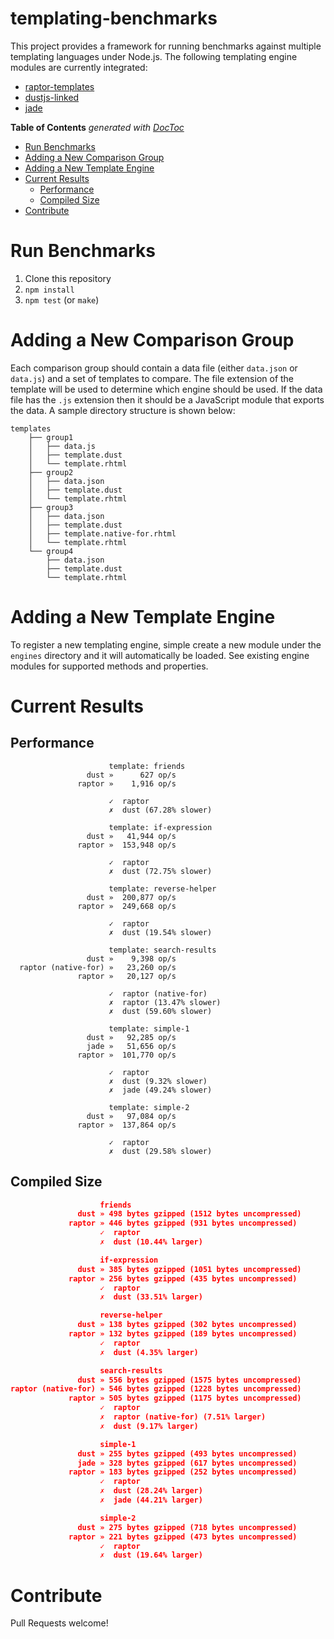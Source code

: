 templating-benchmarks
=====================

This project provides a framework for running benchmarks against multiple templating languages under Node.js. The following templating engine modules are currently integrated:

* [raptor-templates](https://github.com/raptorjs3/raptor-templates)
* [dustjs-linked](https://github.com/linkedin/dustjs)
* [jade](https://github.com/visionmedia/jade)

<!-- START doctoc generated TOC please keep comment here to allow auto update -->
<!-- DON'T EDIT THIS SECTION, INSTEAD RE-RUN doctoc TO UPDATE -->
**Table of Contents**  *generated with [DocToc](http://doctoc.herokuapp.com/)*

- [Run Benchmarks](#run-benchmarks)
- [Adding a New Comparison Group](#adding-a-new-comparison-group)
- [Adding a New Template Engine](#adding-a-new-template-engine)
- [Current Results](#current-results)
	- [Performance](#performance)
	- [Compiled Size](#compiled-size)
- [Contribute](#contribute)

<!-- END doctoc generated TOC please keep comment here to allow auto update -->

# Run Benchmarks

1. Clone this repository
2. `npm install`
3. `npm test` (or `make`)

# Adding a New Comparison Group

Each comparison group should contain a data file (either `data.json` or `data.js`) and a set of templates to compare. The file extension of the template will be used to determine which engine should be used. If the data file has the `.js` extension then it should be a JavaScript module that exports the data. A sample directory structure is shown below:

```
templates
    ├── group1
    │   ├── data.js
    │   ├── template.dust
    │   └── template.rhtml
    ├── group2
    │   ├── data.json
    │   ├── template.dust
    │   └── template.rhtml
    ├── group3
    │   ├── data.json
    │   ├── template.dust
    │   ├── template.native-for.rhtml
    │   └── template.rhtml
    └── group4
        ├── data.json
        ├── template.dust
        └── template.rhtml
```

# Adding a New Template Engine

To register a new templating engine, simple create a new module under the `engines` directory and it will automatically be loaded. See existing engine modules for supported methods and properties.


# Current Results


## Performance

```
                      template: friends
                 dust »      627 op/s
               raptor »    1,916 op/s

                      ✓  raptor
                      ✗  dust (67.28% slower)

                      template: if-expression
                 dust »   41,944 op/s
               raptor »  153,948 op/s

                      ✓  raptor
                      ✗  dust (72.75% slower)

                      template: reverse-helper
                 dust »  200,877 op/s
               raptor »  249,668 op/s

                      ✓  raptor
                      ✗  dust (19.54% slower)

                      template: search-results
                 dust »    9,398 op/s
  raptor (native-for) »   23,260 op/s
               raptor »   20,127 op/s

                      ✓  raptor (native-for)
                      ✗  raptor (13.47% slower)
                      ✗  dust (59.60% slower)

                      template: simple-1
                 dust »   92,285 op/s
                 jade »   51,656 op/s
               raptor »  101,770 op/s

                      ✓  raptor
                      ✗  dust (9.32% slower)
                      ✗  jade (49.24% slower)

                      template: simple-2
                 dust »   97,084 op/s
               raptor »  137,864 op/s

                      ✓  raptor
                      ✗  dust (29.58% slower)
```

## Compiled Size

```json
                    friends
               dust » 498 bytes gzipped (1512 bytes uncompressed)
             raptor » 446 bytes gzipped (931 bytes uncompressed)
                    ✓  raptor
                    ✗  dust (10.44% larger)

                    if-expression
               dust » 385 bytes gzipped (1051 bytes uncompressed)
             raptor » 256 bytes gzipped (435 bytes uncompressed)
                    ✓  raptor
                    ✗  dust (33.51% larger)

                    reverse-helper
               dust » 138 bytes gzipped (302 bytes uncompressed)
             raptor » 132 bytes gzipped (189 bytes uncompressed)
                    ✓  raptor
                    ✗  dust (4.35% larger)

                    search-results
               dust » 556 bytes gzipped (1575 bytes uncompressed)
raptor (native-for) » 546 bytes gzipped (1228 bytes uncompressed)
             raptor » 505 bytes gzipped (1175 bytes uncompressed)
                    ✓  raptor
                    ✗  raptor (native-for) (7.51% larger)
                    ✗  dust (9.17% larger)

                    simple-1
               dust » 255 bytes gzipped (493 bytes uncompressed)
               jade » 328 bytes gzipped (617 bytes uncompressed)
             raptor » 183 bytes gzipped (252 bytes uncompressed)
                    ✓  raptor
                    ✗  dust (28.24% larger)
                    ✗  jade (44.21% larger)

                    simple-2
               dust » 275 bytes gzipped (718 bytes uncompressed)
             raptor » 221 bytes gzipped (473 bytes uncompressed)
                    ✓  raptor
                    ✗  dust (19.64% larger)
```

# Contribute

Pull Requests welcome!
